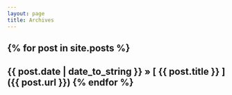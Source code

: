 ```yaml
---
layout: page
title: Archives
---
```


{% for post in site.posts %}
  ---
  {{ post.date | date_to_string }} &raquo; [ {{ post.title }} ]({{ post.url }})
{% endfor %}
---
